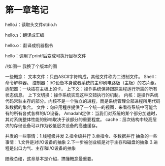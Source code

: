 # 第一章笔记

hello.i：读取头文件stdio.h

hello.s：翻译成汇编

hello.o：翻译成机器指令

hello：调用了printf后变成可执行目标文件

//如图一 我换了个版本的图

一些概念：
文本文件：只由ASCII字符构成，其他文件称为二进制文件。
Shell：命令解释器。
控制器：I/O设备本身或者系统的主印刷电路版（主板）的芯片组。
适配器：一块插在主板上的卡。
上下文：操作系统保持跟踪进程运行所需的所有状态信息。
上下文切换：操作系统实现这种交错执行的机制。
内核：是操作系统代码常驻主存的部分。内核不是一个独立的进程，而是系统管理全部进程所用代码和数据的集合。
文件：向应用程序提供了一个统一的视图，来看待系统中可能含有的所有各式各样的I/O设备。
Amadahl定律：当我们对系统的某个部分加速时，其对系统整体性能的影响取决于该部分的重要程度。
cache：层次结构中较高层次的存储设备可以作为较低层次设备的高速缓存。

并发的一些事情：1.线程级并发 2.指令级并行 3.单指令、多数据并行
抽象的一些事情：1.文件是对I/O设备的抽象 2.下一步被创业板是对于主存和磁盘的抽象 3.进程是出口力气、主存和I/O设备的抽象

随缘总结，这章基本是介绍，搞懂概念最重要。
